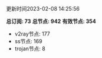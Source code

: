 更新时间2023-02-08 14:25:56

**总订阅: 73**
**总节点: 942**
**有效节点: 354**
- v2ray节点: 177
- ss节点: 169
- trojan节点: 8
